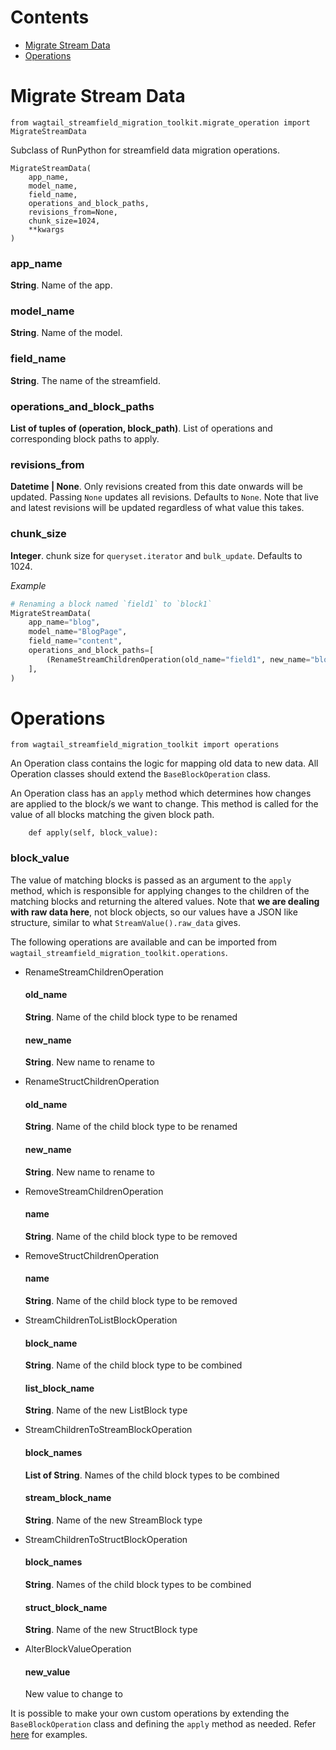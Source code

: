 # Contents

- [Migrate Stream Data](#migrate-stream-data)
- [Operations](#operations)

# Migrate Stream Data

`from wagtail_streamfield_migration_toolkit.migrate_operation import MigrateStreamData`

Subclass of RunPython for streamfield data migration operations.

```
MigrateStreamData(
    app_name,
    model_name,
    field_name,
    operations_and_block_paths,
    revisions_from=None,
    chunk_size=1024,
    **kwargs
)
```

### app_name

**String**. Name of the app. 

### model_name

**String**. Name of the model.

### field_name

**String**. The name of the streamfield.

### operations_and_block_paths

**List of tuples of (operation, block_path)**. List of operations and corresponding block paths to 
apply.

### revisions_from

**Datetime | None**. Only revisions created from this date onwards will be updated. Passing `None` 
updates all revisions. Defaults to `None`. Note that live and latest revisions will be updated 
regardless of what value this takes.

### chunk_size

**Integer**. chunk size for `queryset.iterator` and `bulk_update`. Defaults to 1024.

*Example*

```python
# Renaming a block named `field1` to `block1`
MigrateStreamData(
    app_name="blog",
    model_name="BlogPage",
    field_name="content",
    operations_and_block_paths=[
        (RenameStreamChildrenOperation(old_name="field1", new_name="block1"), ""),
    ],
)
```

# Operations

`from wagtail_streamfield_migration_toolkit import operations`

An Operation class contains the logic for mapping old data to new data. All Operation classes 
should extend the `BaseBlockOperation` class.

An Operation class has an `apply` method which determines how changes are applied to the
block/s we want to change. This method is called for the value of all blocks matching the given 
block path. 

```
    def apply(self, block_value):
```

### block_value

The value of matching blocks is passed as an argument to the `apply` method, which is responsible 
for applying changes to the children of the matching blocks and returning the altered values. 
Note that **we are dealing with raw data here**, not block objects, so our values have a JSON like 
structure, similar to what `StreamValue().raw_data` gives. 

The following operations are available and can be imported from 
`wagtail_streamfield_migration_toolkit.operations`.

- RenameStreamChildrenOperation  
    #### old_name 
    **String**. Name of the child block type to be renamed

    #### new_name 
    **String**. New name to rename to

- RenameStructChildrenOperation
    #### old_name 
    **String**. Name of the child block type to be renamed

    #### new_name 
    **String**. New name to rename to

- RemoveStreamChildrenOperation
    #### name 
    **String**. Name of the child block type to be removed

- RemoveStructChildrenOperation
    #### name 
    **String**. Name of the child block type to be removed

- StreamChildrenToListBlockOperation
    #### block_name 
    **String**. Name of the child block type to be combined

    #### list_block_name 
    **String**. Name of the new ListBlock type

- StreamChildrenToStreamBlockOperation
    #### block_names 
    **List of String**. Names of the child block types to be combined
    
    #### stream_block_name 
    **String**. Name of the new StreamBlock type

- StreamChildrenToStructBlockOperation
    #### block_names 
    **String**. Names of the child block types to be combined

    #### struct_block_name 
    **String**. Name of the new StructBlock type

- AlterBlockValueOperation
    #### new_value 
    New value to change to

It is possible to make your own custom operations by extending the `BaseBlockOperation` class 
and defining the `apply` method as needed. Refer [here](USAGE.md#making-custom-operations) 
for examples.
